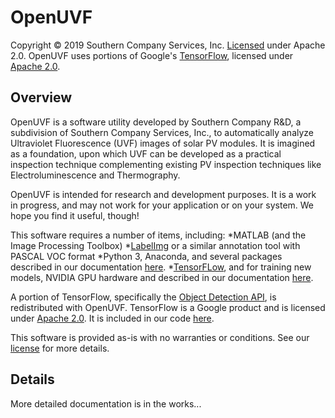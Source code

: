 # OpenUVF
Copyright © 2019 Southern Company Services, Inc. [Licensed](https://github.com/williamhobbs/OpenUVF/blob/master/LICENSE) under Apache 2.0.
OpenUVF uses portions of Google's [TensorFlow](http://www.tensorflow.org), licensed under [Apache 2.0](https://github.com/tensorflow/tensorflow/blob/master/LICENSE).

## Overview

OpenUVF is a software utility developed by Southern Company R&D, a subdivision of Southern Company Services, Inc., to automatically analyze Ultraviolet Fluorescence (UVF) images of solar PV modules. It is imagined as a foundation, upon which UVF can be developed as a practical inspection technique complementing existing PV inspection techniques like Electroluminescence and Thermography.

OpenUVF is intended for research and development purposes. It is a work in progress, and may not work for your application or on your system. We hope you find it useful, though!

This software requires a number of items, including:
*MATLAB (and the Image Processing Toolbox)
*[LabelImg](https://github.com/tzutalin/labelImg) or a similar annotation tool with PASCAL VOC format
*Python 3, Anaconda, and several packages described in our documentation [here](https://github.com/williamhobbs/OpenUVF/tree/master/docs).
*[TensorFLow](https://github.com/tensorflow/tensorflow), and for training new models, NVIDIA GPU hardware and described in our documentation [here](https://github.com/williamhobbs/OpenUVF/tree/master/docs).

A portion of TensorFlow, specifically the [Object Detection API](https://github.com/tensorflow/models/tree/master/research/object_detection), is redistributed with OpenUVF. TensorFlow is a Google product and is licensed under [Apache 2.0](https://github.com/tensorflow/tensorflow/blob/master/LICENSE). It is included in our code [here](https://github.com/williamhobbs/OpenUVF/tree/master/core/object_detection).

This software is provided as-is with no warranties or conditions. See our [license](https://github.com/williamhobbs/OpenUVF/blob/master/LICENSE) for more details. 

## Details
More detailed documentation is in the works...
